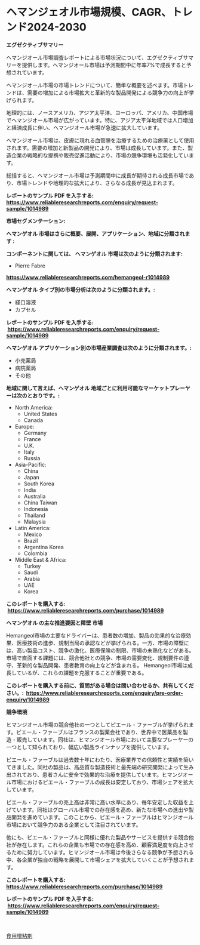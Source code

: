 <p><h1>ヘマンジェオル市場規模、CAGR、トレンド2024-2030</h1></p><p><strong>エグゼクティブサマリー</strong></p>
<p><p>ヘマンジオール市場調査レポートによる市場状況について、エグゼクティブサマリーを提供します。ヘマンジオール市場は予測期間中に年率7%で成長すると予想されています。</p><p>ヘマンジオール市場の市場トレンドについて、簡単な概要を述べます。市場トレンドは、需要の増加による市場拡大と革新的な製品開発による競争力の向上が挙げられます。</p><p>地理的には、ノースアメリカ、アジア太平洋、ヨーロッパ、アメリカ、中国市場でヘマンジオール市場が広がっています。特に、アジア太平洋地域では人口増加と経済成長に伴い、ヘマンジオール市場が急速に拡大しています。</p><p>ヘマンジオール市場は、皮膚に現れる血管腫を治療するための治療薬として使用されます。需要の増加と新製品の開発により、市場は成長しています。また、製造企業の戦略的な提携や販売促進活動により、市場の競争環境も活発化しています。</p><p>総括すると、ヘマンジオール市場は予測期間中に成長が期待される成長市場であり、市場トレンドや地理的な拡大により、さらなる成長が見込まれます。</p></p>
<p><strong>レポートのサンプル PDF を入手する: <a href="https://www.reliableresearchreports.com/enquiry/request-sample/1014989">https://www.reliableresearchreports.com/enquiry/request-sample/1014989</a></strong></p>
<p><strong>市場セグメンテーション:</strong></p>
<p><strong> ヘマンゲオル 市場はさらに概要、展開、アプリケーション、地域に分類されます :</strong></p>
<p><strong>コンポーネントに関しては、 ヘマンゲオル 市場は次のように分類されます: &nbsp;</strong></p>
<p><ul><li>Pierre Fabre</li></ul></p>
<p><strong><a href="https://www.reliableresearchreports.com/hemangeol-r1014989">https://www.reliableresearchreports.com/hemangeol-r1014989</a></strong></p>
<p><strong> ヘマンゲオル タイプ別の市場分析は次のように分類されます。:</strong></p>
<p><ul><li>経口溶液</li><li>カプセル</li></ul></p>
<p><strong>レポートのサンプル PDF を入手する: &nbsp;<a href="https://www.reliableresearchreports.com/enquiry/request-sample/1014989">https://www.reliableresearchreports.com/enquiry/request-sample/1014989</a></strong></p>
<p><strong> ヘマンゲオル アプリケーション別の市場産業調査は次のように分類されます。:</strong></p>
<p><ul><li>小売薬局</li><li>病院薬局</li><li>その他</li></ul></p>
<p><strong>地域に関して言えば、ヘマンゲオル 地域ごとに利用可能なマーケットプレーヤーは次のとおりです。:</strong></p>
<p><ul>
    <li>
        North America:
        <ul>
            <li>United States</li>
            <li>Canada</li>
        </ul>
    </li>
    <li>
        Europe:
        <ul>
            <li>Germany</li>
            <li>France</li>
            <li>U.K.</li>
            <li>Italy</li>
            <li>Russia</li>
        </ul>
    </li>
    <li>
        Asia-Pacific:
        <ul>
            <li>China</li>
            <li>Japan</li>
            <li>South Korea</li>
            <li>India</li>
            <li>Australia</li>
            <li>China Taiwan</li>
            <li>Indonesia</li>
            <li>Thailand</li>
            <li>Malaysia</li>
        </ul>
    </li>
    <li>
        Latin America:
        <ul>
            <li>Mexico</li>
            <li>Brazil</li>
            <li>Argentina Korea</li>
            <li>Colombia</li>
        </ul>
    </li>
    <li>
        Middle East & Africa:
        <ul>
            <li>Turkey</li>
            <li>Saudi</li>
            <li>Arabia</li>
            <li>UAE</li>
            <li>Korea</li>
        </ul>
    </li>
    </ul></p>
<p><strong>このレポートを購入する: &nbsp;<a href="https://www.reliableresearchreports.com/purchase/1014989">https://www.reliableresearchreports.com/purchase/1014989</a></strong></p>
<p><strong>ヘマンゲオル の主な推進要因と障壁 市場</strong></p>
<p><p>Hemangeol市場の主要なドライバーは、患者数の増加、製品の効果的な治療効果、医療技術の進歩、規制当局の承認などが挙げられる。一方、市場の障壁には、高い製品コスト、競争の激化、医療保険の制限、市場の未熟化などがある。市場で直面する課題には、競合他社との競争、市場の需要変化、規制要件の遵守、革新的な製品開発、患者教育の向上などが含まれる。 Hemangeol市場は成長しているが、これらの課題を克服することが重要である。</p></p>
<p><strong>このレポートを購入する前に、質問がある場合は問い合わせるか、共有してください。:&nbsp; <a href="https://www.reliableresearchreports.com/enquiry/pre-order-enquiry/1014989">https://www.reliableresearchreports.com/enquiry/pre-order-enquiry/1014989</a></strong></p>
<p><strong>競争環境</strong></p>
<p><p>ヒマンジオール市場の競合他社の一つとしてピエール・ファーブルが挙げられます。ピエール・ファーブルはフランスの製薬会社であり、世界中で医薬品を製造・販売しています。同社は、ヒマンジオール市場において主要なプレーヤーの一つとして知られており、幅広い製品ラインナップを提供しています。</p><p>ピエール・ファーブルは過去数十年にわたり、医療業界での信頼性と実績を築いてきました。同社の製品は、高品質な製造技術と最先端の研究開発によって生み出されており、患者さんに安全で効果的な治療を提供しています。ヒマンジオール市場におけるピエール・ファーブルの成長は安定しており、市場シェアを拡大しています。</p><p>ピエール・ファーブルの売上高は非常に高い水準にあり、毎年安定した収益を上げています。同社はグローバル市場での存在感を高め、新たな市場への進出や製品開発を進めています。このことから、ピエール・ファーブルはヒマンジオール市場において競争力のある企業として注目されています。</p><p>他にも、ピエール・ファーブルと同様に優れた製品やサービスを提供する競合他社が存在します。これらの企業も市場での存在感を高め、顧客満足度を向上させるために努力しています。ヒマンジオール市場は今後さらなる競争が予想される中、各企業が独自の戦略を展開して市場シェアを拡大していくことが予想されます。</p></p>
<p><strong>このレポートを購入する: &nbsp; <a href="https://www.reliableresearchreports.com/purchase/1014989">https://www.reliableresearchreports.com/purchase/1014989</a></strong></p>
<p><strong>レポートのサンプル PDF を入手する: &nbsp;<a href="https://www.reliableresearchreports.com/enquiry/request-sample/1014989">https://www.reliableresearchreports.com/enquiry/request-sample/1014989</a></strong><strong></strong></p>
<p>&nbsp;</p>
<p><p><a href="https://github.com/one-cool-chick/Market-Research-Report-List-1/blob/main/959850119906.md">食用増粘剤</a></p></p>